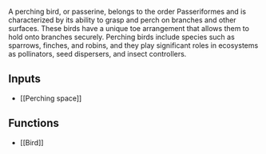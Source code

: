 A perching bird, or passerine, belongs to the order Passeriformes and is characterized by its ability to grasp and perch on branches and other surfaces. These birds have a unique toe arrangement that allows them to hold onto branches securely. Perching birds include species such as sparrows, finches, and robins, and they play significant roles in ecosystems as pollinators, seed dispersers, and insect controllers.
## Inputs
- [[Perching space]]
## Functions
- [[Bird]]

